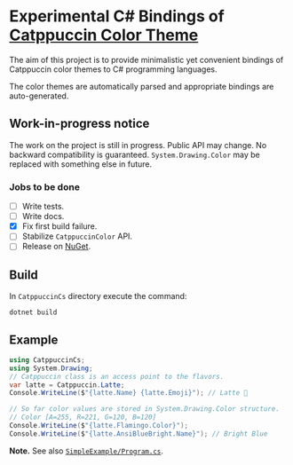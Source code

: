 # Experimental C# Bindings of [Catppuccin Color Theme](https://github.com/catppuccin/catppuccin)
The aim of this project is to provide minimalistic yet convenient bindings of Catppuccin color themes to C# programming languages.

The color themes are automatically parsed and appropriate bindings are auto-generated.

## Work-in-progress notice
The work on the project is still in progress. Public API may change. No backward compatibility is guaranteed. `System.Drawing.Color` may be replaced with something else in future.

### Jobs to be done
* [ ] Write tests.
* [ ] Write docs.
* [x] Fix first build failure.
* [ ] Stabilize `CatppuccinColor` API.
* [ ] Release on [NuGet](nuget.org).

## Build
In `CatppuccinCs` directory execute the command:
```
dotnet build
```

## Example

```csharp
using CatppuccinCs;
using System.Drawing;
// Catppuccin class is an access point to the flavors.
var latte = Catppuccin.Latte;
Console.WriteLine($"{latte.Name} {latte.Emoji}"); // Latte 🌻

// So far color values are stored in System.Drawing.Color structure.
// Color [A=255, R=221, G=120, B=120]
Console.WriteLine($"{latte.Flamingo.Color}");
Console.WriteLine($"{latte.AnsiBlueBright.Name}"); // Bright Blue
```
**Note.** See also [`SimpleExample/Program.cs`](https://github.com/nikitamos/Catppuccin-cs/blob/master/SimpleExample/Program.cs).